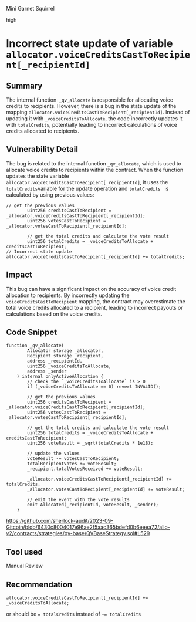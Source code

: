 Mini Garnet Squirrel

high

# Incorrect state update of variable `allocator.voiceCreditsCastToRecipient[_recipientId]`
## Summary
The internal function` _qv_allocate` is responsible for allocating voice credits to recipients. However, there is a bug in the state update of the mapping `allocator.voiceCreditsCastToRecipient[_recipientId]`. Instead of updating it with `_voiceCreditsToAllocate`, the code incorrectly updates it with `totalCredits`, potentially leading to incorrect calculations of voice credits allocated to recipients.

## Vulnerability Detail
The bug is related to the internal function `_qv_allocate`, which is used to allocate voice credits to recipients within the contract. When the function updates the state variable `allocator.voiceCreditsCastToRecipient[_recipientId]`, it uses the ` totalCredits `variable for the update operation and `totalCredits ` is calculated by using previous values:
```solidity
// get the previous values
        uint256 creditsCastToRecipient = _allocator.voiceCreditsCastToRecipient[_recipientId];
        uint256 votesCastToRecipient = _allocator.votesCastToRecipient[_recipientId];

        // get the total credits and calculate the vote result
        uint256 totalCredits = _voiceCreditsToAllocate + creditsCastToRecipient;
// Incorrect state update
allocator.voiceCreditsCastToRecipient[_recipientId] += totalCredits;

```

## Impact

This bug can have a significant impact on the accuracy of voice credit allocation to recipients. By incorrectly updating the `voiceCreditsCastToRecipient` mapping, the contract may overestimate the total voice credits allocated to a recipient, leading to incorrect payouts or calculations based on the voice credits.

## Code Snippet
```solidity
function _qv_allocate(
        Allocator storage _allocator,
        Recipient storage _recipient,
        address _recipientId,
        uint256 _voiceCreditsToAllocate,
        address _sender
    ) internal onlyActiveAllocation {
        // check the `_voiceCreditsToAllocate` is > 0
        if (_voiceCreditsToAllocate == 0) revert INVALID();

        // get the previous values
        uint256 creditsCastToRecipient = _allocator.voiceCreditsCastToRecipient[_recipientId];
        uint256 votesCastToRecipient = _allocator.votesCastToRecipient[_recipientId];

        // get the total credits and calculate the vote result
        uint256 totalCredits = _voiceCreditsToAllocate + creditsCastToRecipient;
        uint256 voteResult = _sqrt(totalCredits * 1e18);

        // update the values
        voteResult -= votesCastToRecipient;
        totalRecipientVotes += voteResult;
        _recipient.totalVotesReceived += voteResult;

        _allocator.voiceCreditsCastToRecipient[_recipientId] += totalCredits;
        _allocator.votesCastToRecipient[_recipientId] += voteResult;

        // emit the event with the vote results
        emit Allocated(_recipientId, voteResult, _sender);
    }
```
https://github.com/sherlock-audit/2023-09-Gitcoin/blob/6430c8004017e96ae2f5aac365bdefd0b6eeea72/allo-v2/contracts/strategies/qv-base/QVBaseStrategy.sol#L529
## Tool used

Manual Review

## Recommendation
```solidity
allocator.voiceCreditsCastToRecipient[_recipientId] += _voiceCreditsToAllocate;
```
or should be `= totalCredits` instead of `+= totalCredits`